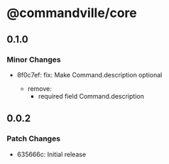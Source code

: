 # @commandville/core

## 0.1.0

### Minor Changes

- 8f0c7ef: fix: Make Command.description optional

  - remove:
    - required field Command.description

## 0.0.2

### Patch Changes

- 635666c: Initial release
